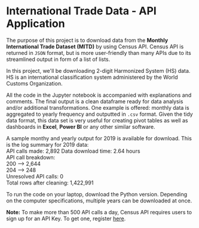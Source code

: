 # International Trade Data - API Application


The purpose of this project is to download data from the **Monthly International Trade Dataset (MITD)** by using Census API. Census API 
is returned in `JSON` format, but is more user-friendly than many APIs due to its streamlined output in form of a list of lists.

In this project, we'll be downloading 2-digit Harmonized System (HS) data. 
HS is an international classification system administered by the World Customs Organization.

All the code in the Jupyter notebook is accompanied with explanations and comments. The final output is a clean dataframe ready for data analysis and/or additional transformations.
One example is offered: monthly data is aggregated to yearly frequency and outputted in `.csv` format. Given the tidy data format, this 
data set is very useful for creating pivot tables as well as dashboards in **Excel**, **Power BI** or any other similar software.

A sample monthy and yearly output for 2019 is available for download. This is the log summary for 2019 data:  
API calls made: 2,892 
Data download time:  2.64 hours  
API call breakdown:  
    200  --> 2,644  
    204  -->  248  
Unresolved API calls: 0  
Total rows after cleaning: 1,422,991  

To run the code on your laptop, download the Python version. Depending on the computer specifications, multiple years can be downloaded at once.


**Note:** To make more than 500 API calls a day, Census API requires users to sign up for an API Key. 
To get one, register [here](http://api.census.gov/data/key_signup.html).



